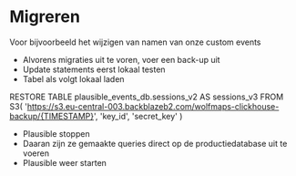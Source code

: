 # Migreren

Voor bijvoorbeeld het wijzigen van namen van onze custom events

- Alvorens migraties uit te voren, voer een back-up uit
- Update statements eerst lokaal testen
- Tabel als volgt lokaal laden

RESTORE TABLE plausible_events_db.sessions_v2 AS sessions_v3
FROM
  S3(
    'https://s3.eu-central-003.backblazeb2.com/wolfmaps-clickhouse-backup/{TIMESTAMP}',
    'key_id',
    'secret_key'
  )

- Plausible stoppen
- Daaran zijn ze gemaakte queries direct op de productiedatabase uit te voeren
- Plausible weer starten